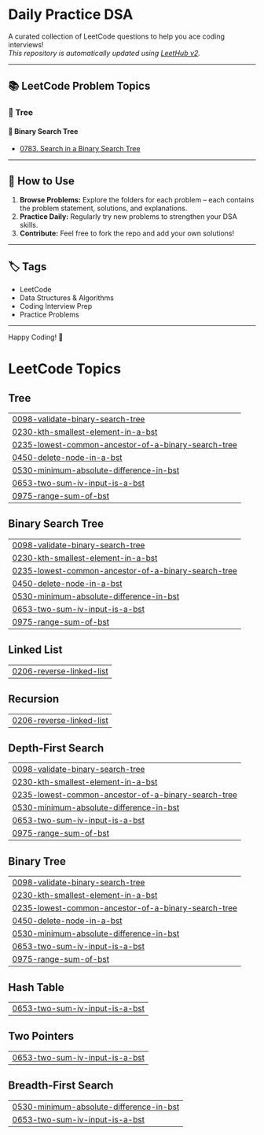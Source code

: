 # Daily Practice DSA

A curated collection of LeetCode questions to help you ace coding interviews!  
_This repository is automatically updated using [LeetHub v2](https://github.com/arunbhardwaj/LeetHub-2.0)._

---

## 📚 LeetCode Problem Topics

### 🌳 Tree

#### 🔎 Binary Search Tree

- [0783. Search in a Binary Search Tree](https://github.com/adarsh-priydarshi-5646/Daily-Practice-DSA-Ap/tree/master/0783-search-in-a-binary-search-tree)

---

## 🚀 How to Use

1. **Browse Problems:** Explore the folders for each problem – each contains the problem statement, solutions, and explanations.
2. **Practice Daily:** Regularly try new problems to strengthen your DSA skills.
3. **Contribute:** Feel free to fork the repo and add your own solutions!

---

## 🏷️ Tags

- LeetCode
- Data Structures & Algorithms
- Coding Interview Prep
- Practice Problems

---

Happy Coding! 🚀

<!---LeetCode Topics Start-->
# LeetCode Topics
## Tree
|  |
| ------- |
| [0098-validate-binary-search-tree](https://github.com/adarsh-priydarshi-5646/Daily-DSA-Practice-LeetCode/tree/master/0098-validate-binary-search-tree) |
| [0230-kth-smallest-element-in-a-bst](https://github.com/adarsh-priydarshi-5646/Daily-DSA-Practice-LeetCode/tree/master/0230-kth-smallest-element-in-a-bst) |
| [0235-lowest-common-ancestor-of-a-binary-search-tree](https://github.com/adarsh-priydarshi-5646/Daily-DSA-Practice-LeetCode/tree/master/0235-lowest-common-ancestor-of-a-binary-search-tree) |
| [0450-delete-node-in-a-bst](https://github.com/adarsh-priydarshi-5646/Daily-DSA-Practice-LeetCode/tree/master/0450-delete-node-in-a-bst) |
| [0530-minimum-absolute-difference-in-bst](https://github.com/adarsh-priydarshi-5646/Daily-DSA-Practice-LeetCode/tree/master/0530-minimum-absolute-difference-in-bst) |
| [0653-two-sum-iv-input-is-a-bst](https://github.com/adarsh-priydarshi-5646/Daily-DSA-Practice-LeetCode/tree/master/0653-two-sum-iv-input-is-a-bst) |
| [0975-range-sum-of-bst](https://github.com/adarsh-priydarshi-5646/Daily-DSA-Practice-LeetCode/tree/master/0975-range-sum-of-bst) |
## Binary Search Tree
|  |
| ------- |
| [0098-validate-binary-search-tree](https://github.com/adarsh-priydarshi-5646/Daily-DSA-Practice-LeetCode/tree/master/0098-validate-binary-search-tree) |
| [0230-kth-smallest-element-in-a-bst](https://github.com/adarsh-priydarshi-5646/Daily-DSA-Practice-LeetCode/tree/master/0230-kth-smallest-element-in-a-bst) |
| [0235-lowest-common-ancestor-of-a-binary-search-tree](https://github.com/adarsh-priydarshi-5646/Daily-DSA-Practice-LeetCode/tree/master/0235-lowest-common-ancestor-of-a-binary-search-tree) |
| [0450-delete-node-in-a-bst](https://github.com/adarsh-priydarshi-5646/Daily-DSA-Practice-LeetCode/tree/master/0450-delete-node-in-a-bst) |
| [0530-minimum-absolute-difference-in-bst](https://github.com/adarsh-priydarshi-5646/Daily-DSA-Practice-LeetCode/tree/master/0530-minimum-absolute-difference-in-bst) |
| [0653-two-sum-iv-input-is-a-bst](https://github.com/adarsh-priydarshi-5646/Daily-DSA-Practice-LeetCode/tree/master/0653-two-sum-iv-input-is-a-bst) |
| [0975-range-sum-of-bst](https://github.com/adarsh-priydarshi-5646/Daily-DSA-Practice-LeetCode/tree/master/0975-range-sum-of-bst) |
## Linked List
|  |
| ------- |
| [0206-reverse-linked-list](https://github.com/adarsh-priydarshi-5646/Daily-DSA-Practice-LeetCode/tree/master/0206-reverse-linked-list) |
## Recursion
|  |
| ------- |
| [0206-reverse-linked-list](https://github.com/adarsh-priydarshi-5646/Daily-DSA-Practice-LeetCode/tree/master/0206-reverse-linked-list) |
## Depth-First Search
|  |
| ------- |
| [0098-validate-binary-search-tree](https://github.com/adarsh-priydarshi-5646/Daily-DSA-Practice-LeetCode/tree/master/0098-validate-binary-search-tree) |
| [0230-kth-smallest-element-in-a-bst](https://github.com/adarsh-priydarshi-5646/Daily-DSA-Practice-LeetCode/tree/master/0230-kth-smallest-element-in-a-bst) |
| [0235-lowest-common-ancestor-of-a-binary-search-tree](https://github.com/adarsh-priydarshi-5646/Daily-DSA-Practice-LeetCode/tree/master/0235-lowest-common-ancestor-of-a-binary-search-tree) |
| [0530-minimum-absolute-difference-in-bst](https://github.com/adarsh-priydarshi-5646/Daily-DSA-Practice-LeetCode/tree/master/0530-minimum-absolute-difference-in-bst) |
| [0653-two-sum-iv-input-is-a-bst](https://github.com/adarsh-priydarshi-5646/Daily-DSA-Practice-LeetCode/tree/master/0653-two-sum-iv-input-is-a-bst) |
| [0975-range-sum-of-bst](https://github.com/adarsh-priydarshi-5646/Daily-DSA-Practice-LeetCode/tree/master/0975-range-sum-of-bst) |
## Binary Tree
|  |
| ------- |
| [0098-validate-binary-search-tree](https://github.com/adarsh-priydarshi-5646/Daily-DSA-Practice-LeetCode/tree/master/0098-validate-binary-search-tree) |
| [0230-kth-smallest-element-in-a-bst](https://github.com/adarsh-priydarshi-5646/Daily-DSA-Practice-LeetCode/tree/master/0230-kth-smallest-element-in-a-bst) |
| [0235-lowest-common-ancestor-of-a-binary-search-tree](https://github.com/adarsh-priydarshi-5646/Daily-DSA-Practice-LeetCode/tree/master/0235-lowest-common-ancestor-of-a-binary-search-tree) |
| [0450-delete-node-in-a-bst](https://github.com/adarsh-priydarshi-5646/Daily-DSA-Practice-LeetCode/tree/master/0450-delete-node-in-a-bst) |
| [0530-minimum-absolute-difference-in-bst](https://github.com/adarsh-priydarshi-5646/Daily-DSA-Practice-LeetCode/tree/master/0530-minimum-absolute-difference-in-bst) |
| [0653-two-sum-iv-input-is-a-bst](https://github.com/adarsh-priydarshi-5646/Daily-DSA-Practice-LeetCode/tree/master/0653-two-sum-iv-input-is-a-bst) |
| [0975-range-sum-of-bst](https://github.com/adarsh-priydarshi-5646/Daily-DSA-Practice-LeetCode/tree/master/0975-range-sum-of-bst) |
## Hash Table
|  |
| ------- |
| [0653-two-sum-iv-input-is-a-bst](https://github.com/adarsh-priydarshi-5646/Daily-DSA-Practice-LeetCode/tree/master/0653-two-sum-iv-input-is-a-bst) |
## Two Pointers
|  |
| ------- |
| [0653-two-sum-iv-input-is-a-bst](https://github.com/adarsh-priydarshi-5646/Daily-DSA-Practice-LeetCode/tree/master/0653-two-sum-iv-input-is-a-bst) |
## Breadth-First Search
|  |
| ------- |
| [0530-minimum-absolute-difference-in-bst](https://github.com/adarsh-priydarshi-5646/Daily-DSA-Practice-LeetCode/tree/master/0530-minimum-absolute-difference-in-bst) |
| [0653-two-sum-iv-input-is-a-bst](https://github.com/adarsh-priydarshi-5646/Daily-DSA-Practice-LeetCode/tree/master/0653-two-sum-iv-input-is-a-bst) |
<!---LeetCode Topics End-->
